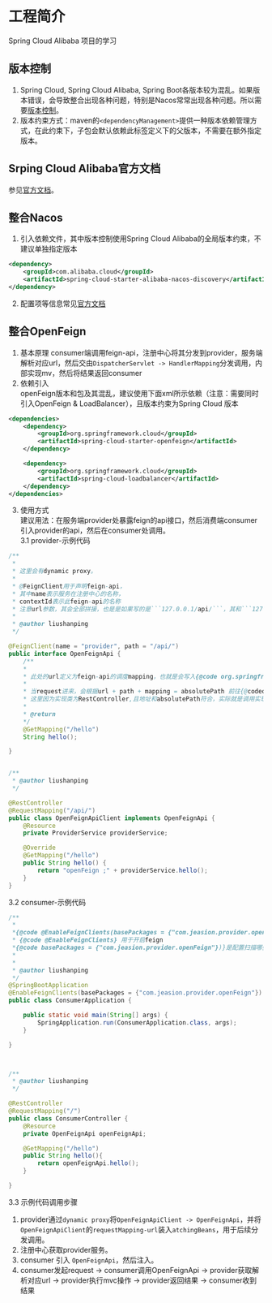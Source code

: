 # 工程简介
Spring Cloud Alibaba 项目的学习

## 版本控制
1. Spring Cloud, Spring Cloud Alibaba, Spring Boot各版本较为混乱。如果版本错误，会导致整合出现各种问题，特别是Nacos常常出现各种问题。所以需要[版本控制](https://github.com/alibaba/spring-cloud-alibaba/wiki/版本说明)。
2. 版本约束方式：maven的``` <dependencyManagement> ```提供一种版本依赖管理方式，在此约束下，子包会默认依赖此标签定义下的父版本，不需要在额外指定版本。


## Srping Cloud Alibaba官方文档
参见[官方文档](https://spring-cloud-alibaba-group.github.io/github-pages/hoxton/zh-cn/index.html#_依赖管理)。


## 整合Nacos
1. 引入依赖文件，其中版本控制使用Spring Cloud Alibaba的全局版本约束，不建议单独指定版本
```xml
<dependency>
    <groupId>com.alibaba.cloud</groupId>
    <artifactId>spring-cloud-starter-alibaba-nacos-discovery</artifactId>
</dependency>
```
2. 配置项等信息常见[官方文档](https://spring-cloud-alibaba-group.github.io/github-pages/hoxton/zh-cn/index.html#_依赖管理)

## 整合OpenFeign
1. 基本原理
consumer端调用feign-api，注册中心将其分发到provider，服务端解析对应url，然后交由```DispatcherServlet -> HandlerMapping```分发调用，内部实现mv，然后将结果返回consumer
2. 依赖引入  
openFeign版本和包及其混乱，建议使用下面xml所示依赖（注意：需要同时引入OpenFeign & LoadBalancer），且版本约束为Spring Cloud 版本
```xml
<dependencies>
    <dependency>
        <groupId>org.springframework.cloud</groupId>
        <artifactId>spring-cloud-starter-openfeign</artifactId>
    </dependency>

    <dependency>
        <groupId>org.springframework.cloud</groupId>
        <artifactId>spring-cloud-loadbalancer</artifactId>
    </dependency>
</dependencies>
```
3. 使用方式  
建议用法：在服务端provider处暴露feign的api接口，然后消费端consumer引入provider的api，然后在consumer处调用。  
3.1 provider-示例代码
```java
/**
 *
 * 这里会有dynamic proxy。
 *
 * @FeignClient用于声明feign-api，
 * 其中name表示服务在注册中心的名称，
 * contextId表示此feign-api的名称
 * 注意url参数，其会全部拼接，也是是如果写的是```127.0.0.1/api/```，其和```127.0.0.1/api```不等价
 *
 * @author liushanping
 */

@FeignClient(name = "provider", path = "/api/")
public interface OpenFeignApi {
    /**
    *
    * 此处的url定义为feign-api的调度mapping，也就是会写入{@code org.springframework.web.servlet.DispatcherServlet.initHandlerMappings}
    *
    * 当request进来，会根据url + path + mapping = absolutePath 前往{@codeorg.springframework.web.servlet.DispatcherServlet#initHandlerMappings(org.springframework.context.ApplicationContext)}中获取参数，然后进行mvc操作。
    * 这里因为实现类为RestController,且地址和absolutePath符合，实际就是调用实现类。
    *
    * @return
    */
    @GetMapping("/hello")
    String hello();

}


/**
 * @author liushanping
 */

@RestController
@RequestMapping("/api/")
public class OpenFeignApiClient implements OpenFeignApi {
    @Resource
    private ProviderService providerService;

    @Override
    @GetMapping("/hello")
    public String hello() {
        return "openFeign ;" + providerService.hello();
    }
}

```
3.2 consumer-示例代码
```java
/**
 * 
 *{@code @EnableFeignClients(basePackages = {"com.jeasion.provider.openFeign"})}
 * {@code @EnableFeignClients} 用于开启feign
 *{@code basePackages = {"com.jeasion.provider.openFeign"})}是配置扫描哪些包
 *
 * 
 * @author liushanping
 */
@SpringBootApplication
@EnableFeignClients(basePackages = {"com.jeasion.provider.openFeign"})
public class ConsumerApplication {

    public static void main(String[] args) {
        SpringApplication.run(ConsumerApplication.class, args);
    }

}



/**
 * @author liushanping
 */

@RestController
@RequestMapping("/")
public class ConsumerController {
    @Resource
    private OpenFeignApi openFeignApi;

    @GetMapping("/hello")
    public String hello(){
        return openFeignApi.hello();
    }

}

```
3.3 示例代码调用步骤
1. provider通过```dynamic proxy```将```OpenFeignApiClient -> OpenFeignApi```，并将```OpenFeignApiClient```的```requestMapping-url```装入```atchingBeans```，用于后续分发调用。
2. 注册中心获取provider服务。
3. consumer 引入 ```OpenFeignApi```，然后注入。
4. consumer发起request -> consumer调用OpenFeignApi -> provider获取解析对应url -> provider执行mvc操作 -> provider返回结果 -> consumer收到结果



